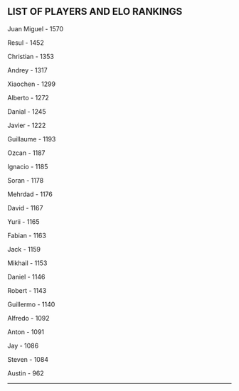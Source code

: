 ## LIST OF PLAYERS AND ELO RANKINGS


Juan Miguel - 1570


Resul - 1452


Christian - 1353


Andrey - 1317


Xiaochen - 1299


Alberto - 1272


Danial - 1245


Javier - 1222


Guillaume - 1193


Ozcan - 1187


Ignacio - 1185


Soran - 1178


Mehrdad - 1176


David - 1167


Yurii - 1165


Fabian - 1163


Jack - 1159


Mikhail - 1153


Daniel - 1146


Robert - 1143


Guillermo - 1140


Alfredo - 1092


Anton - 1091


Jay - 1086


Steven - 1084


Austin - 962



--------------------------------------------------------------
